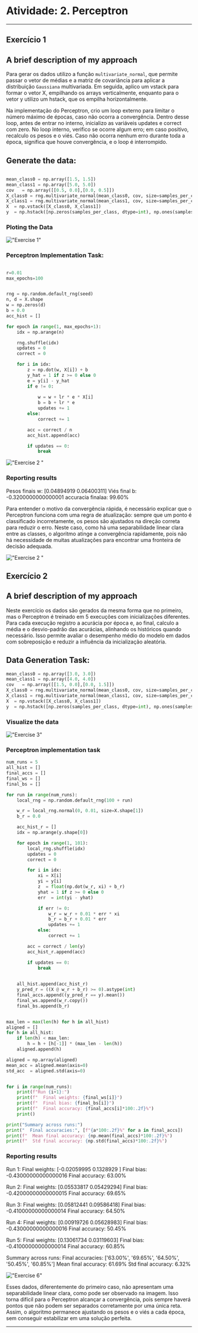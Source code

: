# Atividade: 2. Perceptron

---
## Exercício 1
## A brief description of my approach

Para gerar os dados utilizo a função `multivariate_normal`, que permite passar o vetor de médias e a matriz de covariância para aplicar a distribuição `Gaussiana` multivariada. Em seguida, aplico um vstack para formar o vetor X, empilhando os arrays verticalmente, enquanto para o vetor y utilizo um hstack, que os empilha horizontalmente.

Na implementação do Perceptron, crio um loop externo para limitar o número máximo de épocas, caso não ocorra a convergência. Dentro desse loop, antes de entrar no interno, inicializo as variáveis updates e correct com zero. No loop interno, verifico se ocorre algum erro; em caso positivo, recalculo os pesos e o viés. Caso não ocorra nenhum erro durante toda a época, significa que houve convergência, e o loop é interrompido.

## Generate  the data:

```python

mean_class0 = np.array([1.5, 1.5])
mean_class1 = np.array([5.0, 5.0])
cov   = np.array([[0.5, 0.0],[0.0, 0.5]])
X_class0 = rng.multivariate_normal(mean_class0, cov, size=samples_per_class)
X_class1 = rng.multivariate_normal(mean_class1, cov, size=samples_per_class)
X  = np.vstack([X_class0, X_class1])
y  = np.hstack([np.zeros(samples_per_class, dtype=int), np.ones(samples_per_class,  dtype=int)])

```

### Ploting the Data
!["Exercise 1"](imgs/perceptron/image1.png)

### Perceptron Implementation Task:
```python

r=0.01 
max_epochs=100 


rng = np.random.default_rng(seed)
n, d = X.shape
w = np.zeros(d)
b = 0.0
acc_hist = []

for epoch in range(1, max_epochs+1):
    idx = np.arange(n)

    rng.shuffle(idx)
    updates = 0
    correct = 0

    for i in idx:
        z = np.dot(w, X[i]) + b
        y_hat = 1 if z >= 0 else 0
        e = y[i] - y_hat 
        if e != 0:
        
            w = w + lr * e * X[i]
            b = b + lr * e
            updates += 1
        else:
            correct += 1

        acc = correct / n
        acc_hist.append(acc)

        if updates == 0:
            break

```
!["Exercise 2 "](imgs/perceptron/image2.png)
### Reporting results

Pesos finais w: [0.04894919 0.06400311]
Viés final b: -0.3200000000000001
accuracia finalaa: 99.60%

Para entender o motivo da convergência rápida, é necessário explicar que o Perceptron funciona com uma regra de atualização: sempre que um ponto é classificado incorretamente, os pesos são ajustados na direção correta para reduzir o erro. Neste caso, como há uma separabilidade linear clara entre as classes, o algoritmo atinge a convergência rapidamente, pois não há necessidade de muitas atualizações para encontrar uma fronteira de decisão adequada.

!["Exercise 2 "](imgs/perceptron/image3.png)

## Exercício 2

## A brief description of my approach

Neste exercício os dados são gerados da mesma forma que no primeiro, mas o Perceptron é treinado em 5 execuções com inicializações diferentes. Para cada execução registro a acurácia por época e, ao final, calculo a média e o desvio-padrão das acurácias, alinhando os históricos quando necessário. Isso permite avaliar o desempenho médio do modelo em dados com sobreposição e reduzir a influência da inicialização aleatória.

## Data Generation Task:

```python
mean_class0 = np.array([3.0, 3.0])
mean_class1 = np.array([4.0, 4.0])
cov   = np.array([[1.5, 0.0],[0.0, 1.5]])
X_class0 = rng.multivariate_normal(mean_class0, cov, size=samples_per_class)
X_class1 = rng.multivariate_normal(mean_class1, cov, size=samples_per_class)
X  = np.vstack([X_class0, X_class1])
y  = np.hstack([np.zeros(samples_per_class, dtype=int), np.ones(samples_per_class,  dtype=int)])

```

### Visualize the data 

!["Exercise 3"](imgs/perceptron/image5.png)

### Perceptron implementation task

```python
num_runs = 5
all_hist = []
final_accs = []
final_ws = []
final_bs = []

for run in range(num_runs):
    local_rng = np.random.default_rng(100 + run)

    w_r = local_rng.normal(0, 0.01, size=X.shape[1])
    b_r = 0.0

    acc_hist_r = []
    idx = np.arange(y.shape[0])

    for epoch in range(1, 101):  
        local_rng.shuffle(idx)
        updates = 0
        correct = 0

        for i in idx:
            xi = X[i]
            yi = y[i]
            z  = float(np.dot(w_r, xi) + b_r)
            yhat = 1 if z >= 0 else 0
            err  = int(yi - yhat)

            if err != 0:
                w_r = w_r + 0.01 * err * xi
                b_r = b_r + 0.01 * err
                updates += 1
            else:
                correct += 1

        acc = correct / len(y)
        acc_hist_r.append(acc)

        if updates == 0:  
            break

   
    all_hist.append(acc_hist_r)
    y_pred_r = ((X @ w_r + b_r) >= 0).astype(int)
    final_accs.append((y_pred_r == y).mean())
    final_ws.append(w_r.copy())
    final_bs.append(b_r)


max_len = max(len(h) for h in all_hist)
aligned = []
for h in all_hist:
    if len(h) < max_len:
        h = h + [h[-1]] * (max_len - len(h))
    aligned.append(h)

aligned = np.array(aligned)
mean_acc = aligned.mean(axis=0)
std_acc  = aligned.std(axis=0)


for i in range(num_runs):
    print(f"Run {i+1}:")
    print(f"  Final weights: {final_ws[i]}")
    print(f"  Final bias: {final_bs[i]}")
    print(f"  Final accuracy: {final_accs[i]*100:.2f}%")
    print()

print("Summary across runs:")
print("  Final accuracies:", [f"{a*100:.2f}%" for a in final_accs])
print(f"  Mean final accuracy: {np.mean(final_accs)*100:.2f}%")
print(f"  Std final accuracy: {np.std(final_accs)*100:.2f}%")

```

### Reporting results

Run 1:
  Final weights: [-0.02059995  0.1328929 ]
  Final bias: -0.43000000000000016
  Final accuracy: 63.00%

Run 2:
  Final weights: [0.05533817 0.05429294]
  Final bias: -0.42000000000000015
  Final accuracy: 69.65%

Run 3:
  Final weights: [0.05812441 0.09586418]
  Final bias: -0.41000000000000014
  Final accuracy: 64.50%

Run 4:
  Final weights: [0.00919726 0.05628983]
  Final bias: -0.43000000000000016
  Final accuracy: 50.45%

Run 5:
  Final weights: [0.13061734 0.03119603]
  Final bias: -0.41000000000000014
  Final accuracy: 60.85%

Summary across runs:
  Final accuracies: ['63.00%', '69.65%', '64.50%', '50.45%', '60.85%']
  Mean final accuracy: 61.69%
  Std final accuracy: 6.32%

!["Exercise 6"](imgs/perceptron/image6.png)


Esses dados, diferentemente do primeiro caso, não apresentam uma separabilidade linear clara, como pode ser observado na imagem. Isso torna difícil para o Perceptron alcançar a convergência, pois sempre haverá pontos que não podem ser separados corretamente por uma única reta. Assim, o algoritmo permanece ajustando os pesos e o viés a cada época, sem conseguir estabilizar em uma solução perfeita.

---

